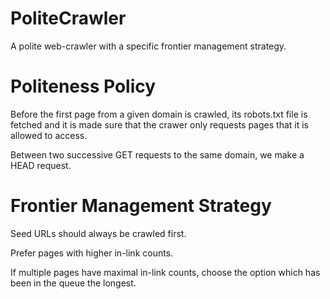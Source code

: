 # PoliteCrawler
A polite web-crawler with a specific frontier management strategy.

# Politeness Policy
Before the first page from a given domain is crawled, its robots.txt file is fetched and it is made sure that the crawer only requests pages that it is allowed to access. 

Between two successive GET requests to the same domain, we make a HEAD request.

# Frontier Management Strategy
Seed URLs should always be crawled first.

Prefer pages with higher in-link counts.

If multiple pages have maximal in-link counts, choose the option which has been in the queue the longest.
